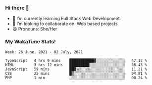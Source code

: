 ### Hi there 👋

- 🌱 I’m currently learning Full Stack Web Development.
- 👯 I’m looking to collaborate on: Web based projects
- 😄 Pronouns: She/Her

### My WakaTime Stats!

<!--START_SECTION:waka-->
```text
Week: 26 June, 2021 - 02 July, 2021

TypeScript   4 hrs 9 mins    ███████████▓░░░░░░░░░░░░░   47.13 % 
HTML         3 hrs 12 mins   █████████░░░░░░░░░░░░░░░░   36.43 % 
JavaScript   59 mins         ██▓░░░░░░░░░░░░░░░░░░░░░░   11.21 % 
CSS          25 mins         █▒░░░░░░░░░░░░░░░░░░░░░░░   04.81 % 
PHP          1 min           ░░░░░░░░░░░░░░░░░░░░░░░░░   00.24 % 
```
<!--END_SECTION:waka-->
